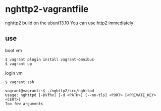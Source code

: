 nghttp2-vagrantfile
===============
nghttp2 build on the ubunt13.10
You can use http2 immediately

use
---------------
boot vm
```
$ vagrant plugin install vagrant-omnibus
$ vagrant up
```

login vm
```
$ vagrant ssh

vagrant@vagrant:~$ ./nghttp2/src/nghttpd
Usage: nghttpd [-DVfhv] [-d <PATH>] [--no-tls] <PORT> [<PRIVATE_KEY> <CERT>]
Too few arguments

```
